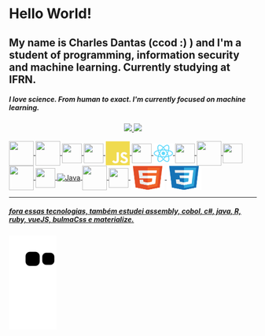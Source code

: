 <h1>Hello World!</h1>
<h2>My name is Charles Dantas (ccod :) ) and I'm a student of programming, information security and machine learning. Currently studying at IFRN. </h2>
<h5>I love science. From human to exact. I'm currently focused on machine learning.</h5>

<div align="center">
  
  <a href="https://github.com/charlesdev771">
  <img height="180em" src="https://github-readme-stats.vercel.app/api?username=charlesdev771&show_icons=true&theme=synthwave&include_all_commits=true&count_private=true"/>
  <img height="180em" src="https://github-readme-stats.vercel.app/api/top-langs/?username=charlesdev771&layout=compact&langs_count=7&theme=synthwave"/>

</div>


  
<div style="display: inline_block"><br>
<img align="center" src="https://cdn.jsdelivr.net/gh/devicons/devicon/icons/c/c-original.svg" height="50" width="50" />
<img align="center"  src="https://cdn.jsdelivr.net/gh/devicons/devicon/icons/python/python-original.svg" height="50" width="50" />
<img align="center" src="https://cdn.jsdelivr.net/gh/devicons/devicon/icons/django/django-plain.svg" height="40" width="40" />
<img align="center" src="https://cdn.jsdelivr.net/gh/devicons/devicon/icons/flask/flask-original.svg" height="40" width="40"/>
<img align="center" alt="C-Js" height="50" width="50" src="https://raw.githubusercontent.com/devicons/devicon/master/icons/javascript/javascript-plain.svg">
<img align="center" src="https://cdn.jsdelivr.net/gh/devicons/devicon/icons/react/react-original-wordmark.svg" height=40" width="40" />
<img align="center" alt="C-React" height="40" width="40" src="https://raw.githubusercontent.com/devicons/devicon/master/icons/react/react-original.svg">
<img align="center" src="https://cdn.jsdelivr.net/gh/devicons/devicon/icons/nodejs/nodejs-original.svg"  height=40" width="40" />
<img align="center" src="https://cdn.jsdelivr.net/gh/devicons/devicon/icons/php/php-original.svg" height="50" width="50" />
<img align="center" src="https://cdn.jsdelivr.net/gh/devicons/devicon/icons/laravel/laravel-plain.svg" height="40" width="40" />
<img align="center" src="https://cdn.jsdelivr.net/gh/devicons/devicon/icons/linux/linux-original.svg" height="50" width="50" />
<img align="center" src="https://cdn.jsdelivr.net/gh/devicons/devicon/icons/bash/bash-original.svg" height="40" width="40" />
<img align="center" alt="Java" height="50" width="50" src="https://cdn.jsdelivr.net/gh/devicons/devicon/icons/java/java-original.svg" />
          
  
<img align="center" src="https://cdn.jsdelivr.net/gh/devicons/devicon/icons/dart/dart-original.svg" height="50" width="50" />
<img align="center" src="https://cdn.jsdelivr.net/gh/devicons/devicon/icons/flutter/flutter-original.svg" height="40" width="40" />

          
  
<img align="center" alt="C-HTML" height="50" width="70" src="https://raw.githubusercontent.com/devicons/devicon/master/icons/html5/html5-original.svg">
<img align="center" alt="C-CSS" height="50" width="70" src="https://raw.githubusercontent.com/devicons/devicon/master/icons/css3/css3-original.svg">
</div>
  
<hr>
 <h5>fora essas tecnologias, também estudei assembly, cobol, c#, java, R, ruby, vueJS, bulmaCss e materialize.</h5>

<div> 
 
  ![Snake animation](https://github.com/rafaballerini/rafaballerini/blob/output/github-contribution-grid-snake.svg)
 
</div>
